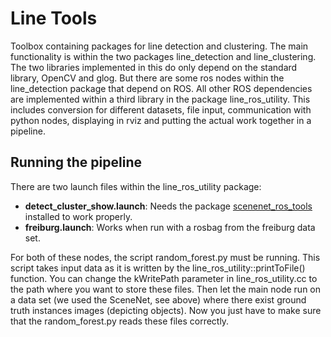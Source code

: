 # Line Tools

Toolbox containing packages for line detection and clustering. The main functionality is within the two packages line\_detection and line\_clustering. The two libraries implemented in this do only depend on the standard library, OpenCV and glog. But there are some ros nodes within the line\_detection package that depend on ROS.
All other ROS dependencies are implemented within a third library in the package line\_ros\_utility. This includes conversion for different datasets, file input, communication with python nodes, displaying in rviz and putting the actual work together in a pipeline.

## Running the pipeline
There are two launch files within the line\_ros\_utility package:
+ **detect\_cluster\_show.launch**: Needs the package [scenenet\_ros\_tools](https://github.com/ethz-asl/scenenet_ros_tools) installed to work properly.
+ **freiburg.launch**: Works when run with a rosbag from the freiburg data set.

For both of these nodes, the script random\_forest.py must be running. This script takes input data as it is written by the line\_ros\_utility::printToFile() function. You can change the kWritePath parameter in line\_ros\_utility.cc to the path where you want to store these files. Then let the main node run on a data set (we used the SceneNet, see above) where there exist ground truth instances images (depicting objects). Now you just have to make sure that the random\_forest.py reads these files correctly.
